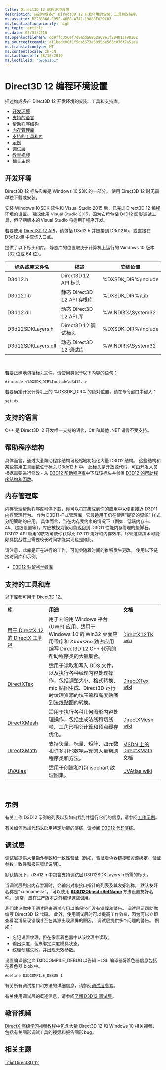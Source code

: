 ```yaml
---
title: Direct3D 12 编程环境设置
description: 描述构成多产 Direct3D 12 开发环境的安装、工具和支持库。
ms.assetid: B2288866-E95F-46B8-A7A1-19888F029C03
ms.localizationpriority: high
ms.topic: article
ms.date: 05/31/2018
ms.openlocfilehash: dd9ffc356ef7d9adda6862a69e1f80481ea90102
ms.sourcegitcommit: af1bedc00f1f5da3673a5095be566c076f2a51aa
ms.translationtype: HT
ms.contentlocale: zh-CN
ms.lasthandoff: 08/16/2019
ms.locfileid: "69561161"
---
```

# <a name="direct3d-12-programming-environment-setup"></a>Direct3D 12 编程环境设置

描述构成多产 Direct3D 12 开发环境的安装、工具和支持库。

-   [开发环境](#development-environment)
-   [支持的语言](#supported-languages)
-   [帮助程序结构](#helper-structures)
-   [内存管理库](#memory-management-library)
-   [支持的工具和库](#supported-tools-and-libraries)
-   [示例](#samples)
-   [调试层](#debug-layer)
-   [教育视频](#educational-videos)
-   [相关主题](#related-topics)

## <a name="development-environment"></a>开发环境

Direct3D 12 标头和库是 Windows 10 SDK 的一部分。 使用 Direct3D 12 时无需单独下载或安装。

安装 Windows 10 SDK 软件和 Visual Studio 2015 后，已完成 Direct3D 12 编程环境的设置。 建议使用 Visual Studio 2015，因为它将包括 D3D12 图形调试工具，但早期版本的 Visual Studio 将适用于程序开发。

若要使用 [Direct3D 12 API](direct3d-12-reference.md)，请包括 D3d12.h 并链接到 D3d12.lib，或直接在 D3d12.dll 中查询入口点。

提供了以下标头和库。 静态库的位置取决于计算机上运行的 Windows 10 版本（32 位或 64 位）。



| 标头或库文件名 | 描述                         | 安装位置      |
|-----------------------------|-------------------------------------|-----------------------|
| D3d12.h                     | Direct3D 12 API 标头              | %DXSDK\_DIR%\\Include |
| D3d12.lib                   | 静态 Direct3D 12 API 存根库 | %DXSDK\_DIR%\\Lib     |
| D3d12.dll                   | 动态 Direct3D 12 API 库     | %WINDIR%\\System32    |
| D3d12SDKLayers.h            | Direct3D 12 调试标头            | %DXSDK\_DIR%\\Include |
| D3d12SDKLayers.dll          | 动态 Direct3D 12 调试库   | %WINDIR%\\System32    |



 

若要正确地包括标头文件，请使用类似于以下内容的语句：

`#include <%DXSDK_DIR%Include\d3d12.h>`

若要确定开发计算机上的 %DXSDK\_DIR% 的绝对位置，请在命令窗口中键入：

`set dx`

## <a name="supported-languages"></a>支持的语言

C++ 是 Direct3D 12 开发唯一支持的语言，C# 和其他 .NET 语言不受支持。

## <a name="helper-structures"></a>帮助程序结构

具体而言，通过大量帮助程序结构可轻松地初始化大量 D3D12 结构。 这些结构和某些实用工具函数位于标头 D3dx12.h 中。 此标头是开放源代码，可由开发人员根据需要进行修改 - 从 [D3D12 帮助程序库](https://github.com/Microsoft/DirectX-Graphics-Samples/tree/master/Libraries/D3DX12)中下载该标头并参阅 [D3D12 的帮助程序结构和函数](helper-structures-and-functions-for-d3d12.md)。

## <a name="memory-management-library"></a>内存管理库

内存管理帮助程序库可供下载，你可以将其集成到你的应用中以便更接近 D3D11 内存管理行为。 作为 D3D11 样式管理库，它最适用于仍在使用“提交的资源”  样式分配策略的应用。 具体而言，当在内存受约束的情况下（例如，低端内存卡、4k、超级设置等），库应被视为很可能返回到 D3D11 性能内存管理的垫脚石。 D3D12 API 启用的技巧可使你获得比 D3D11 更好的内存效率，尽管这些技术可能颇具挑战性且需要较长时间才能实现也是如此。

请注意，此库是正在进行的工作，可能会随着时间的推移发生更改。 使用以下链接访问库和示例。

-   [D3D12 驻留初学者库](https://github.com/Microsoft/DirectX-Graphics-Samples/tree/master/Libraries)

## <a name="supported-tools-and-libraries"></a>支持的工具和库

以下库都可用于 Direct3D 12。



|                                                                                  |                                                                                                                                                                                                                                                                        |                                                                                                            |
|----------------------------------------------------------------------------------|------------------------------------------------------------------------------------------------------------------------------------------------------------------------------------------------------------------------------------------------------------------------|------------------------------------------------------------------------------------------------------------|
| **库**                                                                      | **用途**                                                                                                                                                                                                                                                            | **文档**                                                                                          |
| [用于 DirectX 12 的 DirectX 工具包](https://go.microsoft.com/fwlink/?LinkID=615561) | 用于为通用 Windows 平台 (UWP) 应用、适用于 Windows 10 的 Win32 桌面应用程序和 Xbox One 独占应用编写 Direct3D 12 C++ 代码的帮助程序类的大量集合。                                                                         | [DirectX12TK wiki](https://github.com/Microsoft/DirectXTK12/wiki)                                          |
| [DirectXTex](https://go.microsoft.com/fwlink/?LinkId=248926)                      | 适用于读取和写入 DDS 文件，以及执行各种纹理内容处理操作，包括调整大小、格式转换、mip 贴图生成、Direct3D 运行时纹理资源的块压缩和高度贴图到法线贴图的转换。 | [DirectXTex wiki](https://github.com/Microsoft/DirectXTex/wiki)                                            |
| [DirectXMesh](https://go.microsoft.com/fwlink/p/?linkid=324981)                   | 适用于执行各种几何图形内容处理操作，包括生成法线和切线帧、三角形相邻计算和顶点缓存优化。                                                                                | [DirectXMesh wiki](https://github.com/Microsoft/DirectXMesh/wiki)                                          |
| [DirectXMath](https://go.microsoft.com/fwlink/?LinkID=615560)                     | 支持矢量、标量、矩阵、四元数和许多其他数学运算的大量帮助程序类和方法。                                                                                                                               | [MSDN 上的 DirectXMath 文档](https://docs.microsoft.com/windows/desktop/dxmath/ovw-xnamath-progguide) |
| [UVAtlas](https://go.microsoft.com/fwlink/?LinkID=512686)                         | 适用于创建和打包 isochart 纹理图集。                                                                                                                                                                                                           | [UVAtlas wiki](https://github.com/Microsoft/UVAtlas/wiki)                                                  |



 

## <a name="samples"></a>示例

有关工作 D3D12 示例的列表以及如何找到并运行它们的信息，请参阅[工作示例](working-samples.md)。

有关如何添加代码以启用特定功能的演练，请参阅 [D3D12 代码演练](d3d12-code-walk-throughs.md)。

## <a name="debug-layer"></a>调试层

调试层提供大量额外参数和一致性验证（例如，验证着色器链接和资源绑定、验证参数一致性和报告错误说明）。

默认情况下，d3d12.h 中包含支持调试层 D3D12SDKLayers.h 所需的标头。

当调试层列出内存泄漏时，会输出对象接口指针的列表及其友好名称。 默认友好名称是“&lt;unnamed&gt;”。 可以使用 [**ID3D12Object::SetName**](/windows/desktop/api/d3d12/nf-d3d12-id3d12object-setname) 方法设置友好名称。 通常，应在生产版本之外编译这些调用。

我们建议你使用调试层来调试应用以确保它们没有错误和警告。 调试层可帮助你编写 Direct3D 12 代码。 此外，使用调试层时可以提高工作效率，因为可以立即查看混淆呈现错误甚至在其源出现黑屏的原因。 调试层提供多个问题的警告。 例如：

-   忘记设置纹理，但在像素着色器中从该纹理中读取。
-   输出深度，但未绑定深度模具状态。
-   纹理创建失败，并出现无效参数。

设置编译器定义 D3DCOMPILE\_DEBUG 以告知 HLSL 编译器将着色器信息包括在着色器 blob 中。

``` syntax
#define D3DCOMPILE_DEBUG 1
```

有关所有调试接口和方法的详细信息，请参阅[调试层参考](direct3d-12-sdklayers-reference.md)。

有关使用调试层的概述信息，请参阅[了解 D3D12 调试层](understanding-the-d3d12-debug-layer.md)。

## <a name="educational-videos"></a>教育视频

[DirectX 高级学习视频教程](https://www.youtube.com/channel/UCiaX2B8XiXR70jaN7NK-FpA)中包含大量 Direct3D 12 和 Windows 10 相关视频，包括有关图形调试工具的视频和报告图形 bug。

## <a name="related-topics"></a>相关主题

<dl> <dt>

[了解 Direct3D 12](directx-12-getting-started.md)
</dt> </dl>

 

 




